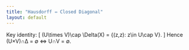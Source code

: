 ```yaml
---
title: "Hausdorff ⇔ Closed Diagonal"
layout: default
---
```

Key identity:
\[
(U\times V)\cap \Delta(X) = \{(z,z): z\in U\cap V\}.
\]
Hence (U×V)∩Δ = ∅ ⇔ U∩V = ∅.
